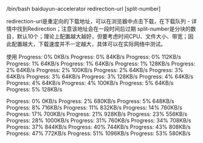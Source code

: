 /bin/bash baiduyun-accelerator redirection-url [split-number]

redirection-url是重定向的下载地址，可以在浏览器中点击下载，在下载队列 - 详情中找到Redirection；注意该地址会在一段时间后过期
split-number是分块的数目，默认10个；理论上配置越大越好，但要考虑时间CPU、文件大小、带宽；因此配置越大，下载速度并不一定越大，具体可以在实际网络中测试。



使用
Progress: 0%     0KB/s
Progress: 0%     84KB/s
Progress: 0%     112KB/s
Progress: 1%     64KB/s
Progress: 1%     64KB/s
Progress: 1%     128KB/s
Progress: 2%     64KB/s
Progress: 2%     100KB/s
Progress: 2%     64KB/s
Progress: 3%     64KB/s
Progress: 3%     64KB/s
Progress: 3%     128KB/s
Progress: 4%     64KB/s
Progress: 4%     64KB/s
Progress: 4%     100KB/s
Progress: 5%     64KB/s
Progress: 5%     128KB/s






Progress: 0%     0KB/s
Progress: 2%     680KB/s
Progress: 5%     648KB/s
Progress: 8%     716KB/s
Progress: 11%    832KB/s
Progress: 14%    760KB/s
Progress: 17%    700KB/s
Progress: 21%    928KB/s
Progress: 23%    556KB/s
Progress: 28%    1000KB/s
Progress: 31%    760KB/s
Progress: 34%    708KB/s
Progress: 37%    844KB/s
Progress: 40%    744KB/s
Progress: 43%    808KB/s
Progress: 47%    772KB/s
Progress: 51%    1096KB/s
Progress: 53%    580KB/s
